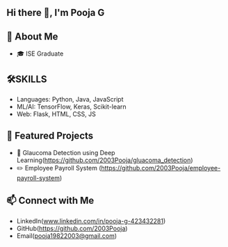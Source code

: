 ## Hi there 👋, I'm Pooja G

## 🚀 About Me
- 🎓 ISE Graduate

## 🛠️SKILLS 
- Languages: Python, Java, JavaScript  
- ML/AI: TensorFlow, Keras, Scikit-learn  
- Web: Flask, HTML, CSS, JS 

## 📌 Featured Projects
- 🔬 Glaucoma Detection using Deep Learning(https://github.com/2003Pooja/gluacoma_detection)
- ✏️ Employee Payroll System (https://github.com/2003Pooja/employee-payroll-system)

## 📫 Connect with Me
- LinkedIn(www.linkedin.com/in/pooja-g-423432281)
- GitHub(https://github.com/2003Pooja)
- Email(pooja19822003@gmail.com)



